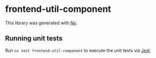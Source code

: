 # frontend-util-component

This library was generated with [Nx](https://nx.dev).

## Running unit tests

Run `nx test frontend-util-component` to execute the unit tests via [Jest](https://jestjs.io).
